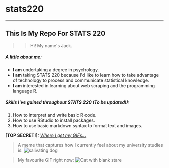 # stats220

___

## This Is My Repo For STATS 220

>> Hi! My name's Jack.
 
##### *A little about me:*

- **I am** undertaking a degree in psychology.
- **I am** taking STATS 220 because I'd like to learn how to take advantage of technology to process and communicate statistical knowledge.
- **I am** interested in learning about web scraping and the programming language R.

##### *Skills I've gained throughout STATS 220 (To be updated!):*

1. How to interpret and write basic R code.
2. How to use RStudio to install packages.
3. How to use basic markdown syntax to format text and images.

**[TOP SECRET!]:** *[Where I get my GIFs...](https://tenor.com/)*

> A meme that captures how I currently feel about my university studies is: 
![salivating dog](https://c.tenor.com/d7X3FelWxZ4AAAAd/tenor.gif)

> My favourite GIF right now:
![Cat with blank stare](https://c.tenor.com/DKsLzeOpB60AAAAd/tenor.gif)
